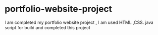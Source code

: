 # portfolio-website-project
I am completed my portfolio website project , I am used HTML ,CSS. java script for build and completed this project
